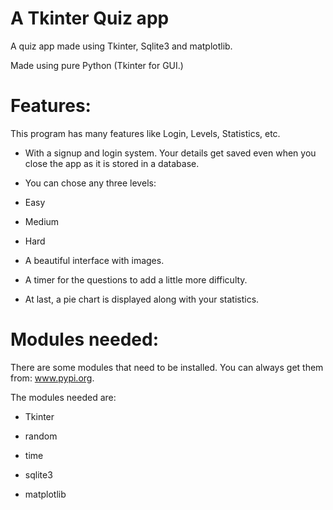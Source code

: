 # A Tkinter Quiz app

A quiz app made using Tkinter, Sqlite3 and matplotlib.

Made using pure Python (Tkinter for GUI.)

# Features:

This program has many features like Login, Levels, Statistics, etc.

- With a signup and login system. Your details get saved even when you close the app as it is stored in a database.

- You can chose any three levels: 
- Easy
- Medium
- Hard

- A beautiful interface with images.

- A timer for the questions to add a little more difficulty.

- At last, a pie chart is displayed along with your statistics.

# Modules needed:

There are some modules that need to be installed. You can always get them from: www.pypi.org. 

The modules needed are: 

- Tkinter

- random

- time

- sqlite3

- matplotlib

# 
